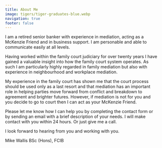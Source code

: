 ```yaml
---
title: About Me
image: tigers/tiger-graduates-blue.webp
navigation: true
footer: false
---
```


I am a retired senior banker with experience in mediation, acting as a McKenzie Friend and in business support. I am personable and able to communicate easily at all levels.

Having worked within the family court judiciary for over twenty years I have gained a valuable insight into how the family court system operates. As such I am particularly highly regarded in family mediation but also with experience in neighbourhood and workplace mediation.

My experience in the family court has shown me that the court process should be used only as a last resort and that mediation has an important role in helping parties move forward from conflict and breakdown to agreement and brighter futures. However, if mediation is not for you and you decide to go to court then I can act as your McKenzie Friend.

Please let me know how I can help you by completing the contact form or by sending an email with a brief description of your needs. I will make contact with you within 24 hours. Or just give me a call.

I look forward to hearing from you and working with you.

Mike Wallis BSc (Hons), FCIB
